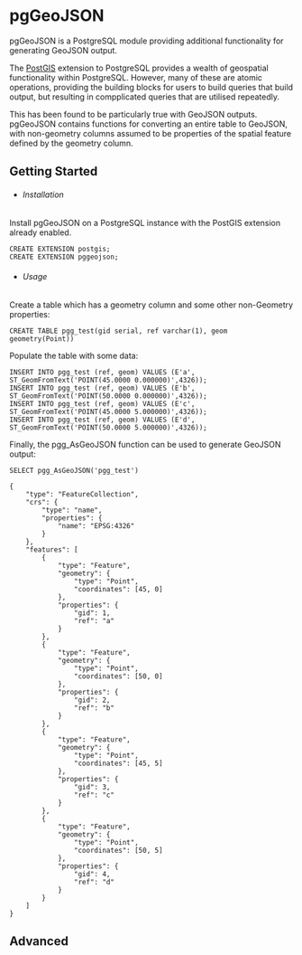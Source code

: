# pgGeoJSON

pgGeoJSON is a PostgreSQL module providing additional functionality for generating GeoJSON output.

The [PostGIS](https://postgis.net/) extension to PostgreSQL provides a wealth of geospatial functionality within PostgreSQL.  However, many of these are atomic operations, providing the building blocks for users to build queries that build output, but resulting in compplicated queries that are utilised repeatedly.

This has been found to be particularly true with GeoJSON outputs.  pgGeoJSON contains functions for converting an entire table to GeoJSON, with non-geometry columns assumed to be properties of the spatial feature defined by the geometry column.


## Getting Started <a name="getstarted"></a>

- ###### Installation

Install pgGeoJSON on a PostgreSQL instance with the PostGIS extension already enabled.

	CREATE EXTENSION postgis;   
	CREATE EXTENSION pggeojson;
    

- ###### Usage

Create a table which has a geometry column and some other non-Geometry properties:

	CREATE TABLE pgg_test(gid serial, ref varchar(1), geom geometry(Point))

Populate the table with some data:

	INSERT INTO pgg_test (ref, geom) VALUES (E'a', ST_GeomFromText('POINT(45.0000 0.000000)',4326));
	INSERT INTO pgg_test (ref, geom) VALUES (E'b', ST_GeomFromText('POINT(50.0000 0.000000)',4326));
	INSERT INTO pgg_test (ref, geom) VALUES (E'c', ST_GeomFromText('POINT(45.0000 5.000000)',4326));
	INSERT INTO pgg_test (ref, geom) VALUES (E'd', ST_GeomFromText('POINT(50.0000 5.000000)',4326));

Finally, the pgg_AsGeoJSON function can be used to generate GeoJSON output:

	SELECT pgg_AsGeoJSON('pgg_test')
    
    {
        "type": "FeatureCollection",
        "crs": {
            "type": "name",
            "properties": {
                "name": "EPSG:4326"
            }
        },
        "features": [
            {
                "type": "Feature",
                "geometry": {
                    "type": "Point",
                    "coordinates": [45, 0]
                },
                "properties": {
                    "gid": 1,
                    "ref": "a"
                }
            },
            {
                "type": "Feature",
                "geometry": {
                    "type": "Point",
                    "coordinates": [50, 0]
                },
                "properties": {
                    "gid": 2,
                    "ref": "b"
                }
            },
            {
                "type": "Feature",
                "geometry": {
                    "type": "Point",
                    "coordinates": [45, 5]
                },
                "properties": {
                    "gid": 3,
                    "ref": "c"
                }
            },
            {
                "type": "Feature",
                "geometry": {
                    "type": "Point",
                    "coordinates": [50, 5]
                },
                "properties": {
                    "gid": 4,
                    "ref": "d"
                }
            }
        ]
    }
    
    
## Advanced 
 

